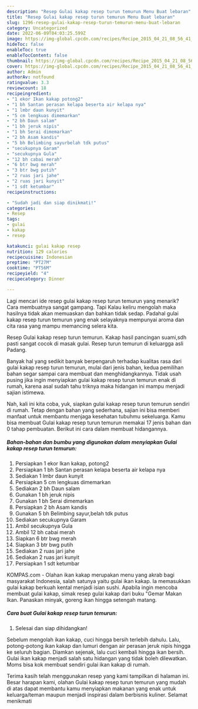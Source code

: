 ```yaml
---
description: "Resep Gulai kakap resep turun temurun Menu Buat lebaran"
title: "Resep Gulai kakap resep turun temurun Menu Buat lebaran"
slug: 1296-resep-gulai-kakap-resep-turun-temurun-menu-buat-lebaran
category: Uncategorized
date: 2022-06-09T04:03:25.599Z
image: https://img-global.cpcdn.com/recipes/Recipe_2015_04_21_08_56_41_472_8cd225373ea4fc382929/680x482cq70/gulai-kakap-resep-turun-temurun-foto-resep-utama.jpg
hideToc: false
enableToc: true
enableTocContent: false
thumbnail: https://img-global.cpcdn.com/recipes/Recipe_2015_04_21_08_56_41_472_8cd225373ea4fc382929/680x482cq70/gulai-kakap-resep-turun-temurun-foto-resep-utama.jpg
cover: https://img-global.cpcdn.com/recipes/Recipe_2015_04_21_08_56_41_472_8cd225373ea4fc382929/680x482cq70/gulai-kakap-resep-turun-temurun-foto-resep-utama.jpg
author: Admin
authorAv: notfound
ratingvalue: 3.3
reviewcount: 18
recipeingredient:
- "1 ekor Ikan kakap potong2"
- "1 bh Santan perasan kelapa beserta air kelapa nya"
- "1 lmbr daun kunyit"
- "5 cm lengkuas dimemarkan"
- "2 bh Daun salam"
- "1 bh jeruk nipis"
- "1 bh Serai dimemarkan"
- "2 bh Asam kandis"
- "5 bh Belimbing sayurbelah tdk putus"
- "secukupnya Garam"
- "secukupnya Gula"
- "12 bh cabai merah"
- "6 btr bwg merah"
- "3 btr bwg putih"
- "2 ruas jari jahe"
- "2 ruas jari kunyit"
- "1 sdt ketumbar"
recipeinstructions:

- "Sudah jadi dan siap dinikmati!"
categories:
- Resep
tags:
- gulai
- kakap
- resep

katakunci: gulai kakap resep 
nutrition: 129 calories
recipecuisine: Indonesian
preptime: "PT27M"
cooktime: "PT56M"
recipeyield: "4"
recipecategory: Dinner

---
```



Lagi mencari ide resep gulai kakap resep turun temurun yang menarik? Cara membuatnya sangat gampang. Tapi Kalau keliru mengolah maka hasilnya tidak akan memuaskan dan bahkan tidak sedap. Padahal gulai kakap resep turun temurun yang enak selayaknya mempunyai aroma dan cita rasa yang mampu memancing selera kita.


Resep Gulai kakap resep turun temurun. Kakap hasil pancingan suami,sdh pasti sangat cocok di masak gulai. Resep turun temurun di keluargga asli Padang.

Banyak hal yang sedikit banyak berpengaruh terhadap kualitas rasa dari gulai kakap resep turun temurun, mulai dari jenis bahan, kedua pemilihan bahan segar sampai cara membuat dan menghidangkannya. Tidak usah pusing jika ingin menyiapkan gulai kakap resep turun temurun enak di rumah, karena asal sudah tahu triknya maka hidangan ini mampu menjadi sajian istimewa.


Nah, kali ini kita coba, yuk, siapkan gulai kakap resep turun temurun sendiri di rumah. Tetap dengan bahan yang sederhana, sajian ini bisa memberi manfaat untuk membantu menjaga kesehatan tubuhmu sekeluarga. Kamu bisa membuat Gulai kakap resep turun temurun memakai 17 jenis bahan dan 0 tahap pembuatan. Berikut ini cara dalam membuat hidangannya.

<!--inarticleads1-->

##### Bahan-bahan dan bumbu yang digunakan dalam menyiapkan Gulai kakap resep turun temurun:

1. Persiapkan 1 ekor Ikan kakap, potong2
1. Persiapkan 1 bh Santan perasan kelapa beserta air kelapa nya
1. Sediakan 1 lmbr daun kunyit
1. Persiapkan 5 cm lengkuas dimemarkan
1. Sediakan 2 bh Daun salam
1. Gunakan 1 bh jeruk nipis
1. Gunakan 1 bh Serai dimemarkan
1. Persiapkan 2 bh Asam kandis
1. Gunakan 5 bh Belimbing sayur,belah tdk putus
1. Sediakan secukupnya Garam
1. Ambil secukupnya Gula
1. Ambil 12 bh cabai merah
1. Siapkan 6 btr bwg merah
1. Siapkan 3 btr bwg putih
1. Sediakan 2 ruas jari jahe
1. Sediakan 2 ruas jari kunyit
1. Persiapkan 1 sdt ketumbar


KOMPAS.com - Olahan ikan kakap merupakan menu yang akrab bagi masyarakat Indonesia, salah satunya yaitu gulai ikan kakap. Ia memasukkan gulai kakap berkuah kental menjadi isian sushi. Apabila ingin mencoba membuat gulai kakap, simak resep gulai kakap dari buku &#34;Gemar Makan Ikan. Panaskan minyak, goreng ikan hingga setengah matang. 

<!--inarticleads2-->

##### Cara buat Gulai kakap resep turun temurun:


1. Selesai dan siap dihidangkan!

Sebelum mengolah ikan kakap, cuci hingga bersih terlebih dahulu. Lalu, potong-potong ikan kakap dan lumuri dengan air perasan jeruk nipis hingga ke seluruh bagian. Diamkan sejenak, lalu cuci kembali hingga ikan bersih. Gulai ikan kakap menjadi salah satu hidangan yang tidak boleh dilewatkan. Moms bisa kok membuat sendiri gulai ikan kakap di rumah. 

Terima kasih telah menggunakan resep yang kami tampilkan di halaman ini. Besar harapan kami, olahan Gulai kakap resep turun temurun yang mudah di atas dapat membantu kamu menyiapkan makanan yang enak untuk keluarga/teman maupun menjadi inspirasi dalam berbisnis kuliner. Selamat menikmati
